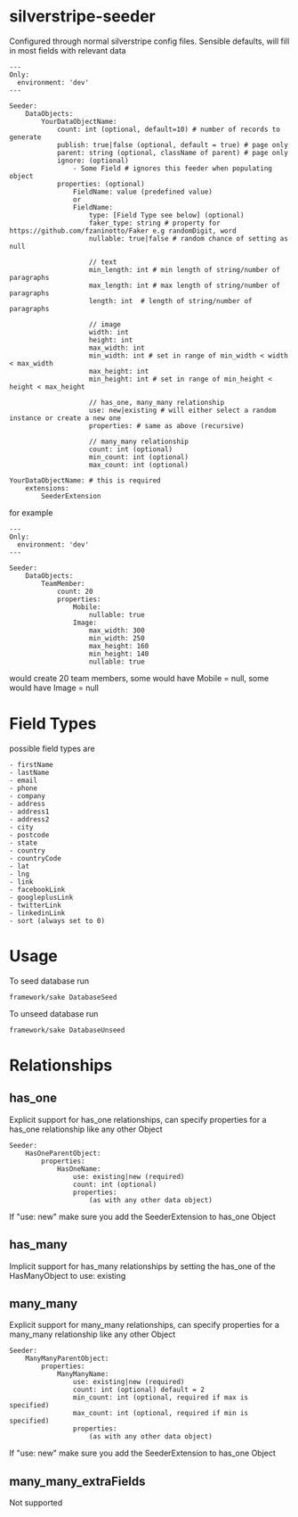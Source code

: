 # silverstripe-seeder

Configured through normal silverstripe config files. Sensible defaults, will fill in most fields with relevant data

    ---
    Only:
      environment: 'dev'
    ---
    
    Seeder:
        DataObjects:
            YourDataObjectName:
                count: int (optional, default=10) # number of records to generate
                publish: true|false (optional, default = true) # page only
                parent: string (optional, className of parent) # page only
                ignore: (optional)
                    - Some Field # ignores this feeder when populating object
                properties: (optional)
                    FieldName: value (predefined value)
                    or
                    FieldName:
                        type: [Field Type see below] (optional)
                        faker_type: string # property for https://github.com/fzaninotto/Faker e.g randomDigit, word
                        nullable: true|false # random chance of setting as null
                        
                        // text
                        min_length: int # min length of string/number of paragraphs
                        max_length: int # max length of string/number of paragraphs
                        length: int  # length of string/number of paragraphs
                        
                        // image
                        width: int 
                        height: int
                        max_width: int
                        min_width: int # set in range of min_width < width < max_width
                        max_height: int
                        min_height: int # set in range of min_height < height < max_height
                        
                        // has_one, many_many relationship
                        use: new|existing # will either select a random instance or create a new one
                        properties: # same as above (recursive)
                        
                        // many_many relationship
                        count: int (optional)
                        min_count: int (optional)
                        max_count: int (optional)
                        
    YourDataObjectName: # this is required
        extensions:
            SeederExtension
            
            
for example

    ---
    Only:
      environment: 'dev'
    ---
    
    Seeder:
        DataObjects:
            TeamMember:
                count: 20
                properties:
                    Mobile:
                        nullable: true
                    Image:
                        max_width: 300 
                        min_width: 250
                        max_height: 160
                        min_height: 140
                        nullable: true

would create 20 team members, some would have Mobile = null, some would have Image = null

# Field Types

possible field types are

    - firstName
    - lastName
    - email
    - phone
    - company
    - address
    - address1
    - address2
    - city
    - postcode
    - state
    - country
    - countryCode
    - lat
    - lng
    - link
    - facebookLink
    - googleplusLink
    - twitterLink
    - linkedinLink
    - sort (always set to 0)

# Usage

To seed database run

    framework/sake DatabaseSeed
    
To unseed database run

    framework/sake DatabaseUnseed

# Relationships

## has_one

Explicit support for has_one relationships, can specify properties for a has_one relationship like any other Object

    Seeder:
        HasOneParentObject:
            properties:
                HasOneName:
                    use: existing|new (required)
                    count: int (optional)
                    properties:
                        (as with any other data object)
                        
If "use: new" make sure you add the SeederExtension to has_one Object


## has_many

Implicit support for has_many relationships by setting the has_one of the HasManyObject to use: existing


## many_many

Explicit support for many_many relationships, can specify properties for a many_many relationship like any other Object

    Seeder:
        ManyManyParentObject:
            properties:
                ManyManyName:
                    use: existing|new (required)
                    count: int (optional) default = 2
                    min_count: int (optional, required if max is specified)
                    max_count: int (optional, required if min is specified)
                    properties:
                        (as with any other data object)

If "use: new" make sure you add the SeederExtension to has_one Object


## many_many_extraFields

Not supported
